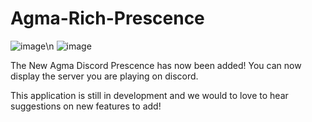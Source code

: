 # Agma-Rich-Prescence


![image](https://user-images.githubusercontent.com/96556167/196035982-cff6eb1c-3a49-41e2-8f2b-cae289b31ce1.png)\n
![image](https://user-images.githubusercontent.com/96556167/196036005-34d386a5-f8a8-4fc8-8dbd-0258ae13f6f1.png)

The New Agma Discord Prescence has now been added! You can now display the server you are playing on discord.


This application is still in development and we would to love to hear suggestions on new features to add!
